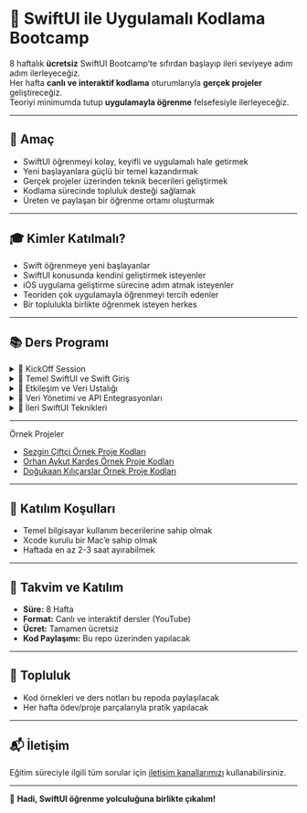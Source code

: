 # 🎉 SwiftUI ile Uygulamalı Kodlama Bootcamp

8 haftalık **ücretsiz** SwiftUI Bootcamp’te sıfırdan başlayıp ileri seviyeye adım adım ilerleyeceğiz.  
Her hafta **canlı ve interaktif kodlama** oturumlarıyla **gerçek projeler** geliştireceğiz.  
Teoriyi minimumda tutup **uygulamayla öğrenme** felsefesiyle ilerleyeceğiz.

---

## 🎯 Amaç
- SwiftUI öğrenmeyi kolay, keyifli ve uygulamalı hale getirmek  
- Yeni başlayanlara güçlü bir temel kazandırmak  
- Gerçek projeler üzerinden teknik becerileri geliştirmek  
- Kodlama sürecinde topluluk desteği sağlamak  
- Üreten ve paylaşan bir öğrenme ortamı oluşturmak  

---

## 🎓 Kimler Katılmalı?
- Swift öğrenmeye yeni başlayanlar  
- SwiftUI konusunda kendini geliştirmek isteyenler  
- iOS uygulama geliştirme sürecine adım atmak isteyenler  
- Teoriden çok uygulamayla öğrenmeyi tercih edenler  
- Bir toplulukla birlikte öğrenmek isteyen herkes  

---

## 📚 Ders Programı

<details>
<summary>📅 KickOff Session</summary>

- [🎥 Yayın Kaydı](https://www.youtube.com/live/hYk4lX6FPyE?si=L7kRzaObSj3S09Z7)
</details>

<details>
<summary>📅 Temel SwiftUI ve Swift Giriş</summary>

- [🎥 Ders-1 — Modern Programlamanın Temelleri](https://www.youtube.com/live/S7VwNftIrCo?si=nQekYnozekHYiVEj)  
- [🎥 Ders-2 — Olmazsa Olmaz OOP Mantığı](https://www.youtube.com/live/ikzdvQuMVM0?si=J1cZRvOlc4Jtjbfr)  
- [🎥 Ders-3 — Webinar: Anıl Taşkıran](https://www.youtube.com/live/wvCmC_TL9lw?si=ECxKFPHx3ewtnKfT)  
- [🎥 Ders-4 — SwiftLayout Tasarımı](https://www.youtube.com/live/VhRuVDSEgjQ?si=P0f9AO7wrXuanokY)   
</details>

<details>
<summary>📅 Etkileşim ve Veri Ustalığı</summary>

- [🎥 Ders-5 — Webinar: Meryem Şahin](https://www.youtube.com/live/5ZuxLxstTV0?si=OOxaerTsPZYIl4rV)  
- [🎥 Ders-6 — State Yönetimi](https://www.youtube.com/live/ox4PrP8my9w?si=djlJ947PHu2ZBgWP)
- [🎥 Ders-6 — Webiar: Fatih Durmaz](https://www.youtube.com/live/xdKtBMMFQGA?si=2WPOslVW9f-3E2B7)  
- [🎥 Ders-7 — SwiftUI’da Liste Tasarımı](https://www.youtube.com/live/SwNlopo9htQ?si=D9diqRoIbLnjEo8W)  
- [🎥 Ders-8 — MVVM Mimarisi](https://www.youtube.com/live/9MGiE1W7k_g?si=xxM9I8NV_AC2ta3J)  
- [🎥 Ders-9 — Formlar, Modallar ve Detay Sayfaları](https://www.youtube.com/live/UZluQSuwsaA?si=vltb5q7TJD2k6VW7)   
</details>

<details>
<summary>📅 Veri Yönetimi ve API Entegrasyonları</summary>

- [🎥 Ders-10 — UserDefaults Kullanımı]()  
- [🎥 Ders-11 — CoreData Kullanımı]()  
- [🎥 Ders-12 — URLSession Kullanımı]()  
- [🎥 Ders-13 — API Tabanlı Listeleme]()  
</details>

<details>
<summary>📅 İleri SwiftUI Teknikleri</summary>

- [🎥 Ders-14 — Lokasyon Servisi ile Uygulamalar]()  
- [🎥 Ders-15 — SwiftUI ile Widget Geliştirme]()  
- [🎥 Ders-16 — Erişilebilirlik (Accessibility)]()  
- [🎥 Ders-17 — Webinar: Yiğit Alp Çıray]()  
- [🎥 Ders-18 — Otomatik Testler]()  
- [🎥 Ders-19 — Webinar: Can Yoldaş]()  
</details>

---

<summary>Örnek Projeler</summary>

- [Sezgin Çiftçi Örnek Proje Kodları](Example-Projects/Sezgin-Ciftci)
- [Orhan Aykut Kardeş Örnek Proje Kodları](https://drive.google.com/drive/folders/1zh7fQKegnIpz_FDEd15s6Vz9WlDyLbfB?usp=share_link)
- [Doğukaan Kılıçarslar Örnek Proje Kodları](Example-Projects/Dogukaan-Kılıcarslan)

</details>

---

## 📌 Katılım Koşulları
- Temel bilgisayar kullanım becerilerine sahip olmak  
- Xcode kurulu bir Mac’e sahip olmak  
- Haftada en az 2-3 saat ayırabilmek  

---

## 📅 Takvim ve Katılım
- **Süre:** 8 Hafta  
- **Format:** Canlı ve interaktif dersler (YouTube)  
- **Ücret:** Tamamen ücretsiz  
- **Kod Paylaşımı:** Bu repo üzerinden yapılacak  

---

## 🤝 Topluluk
- Kod örnekleri ve ders notları bu repoda paylaşılacak  
- Her hafta ödev/proje parçalarıyla pratik yapılacak  

---

## 📬 İletişim
Eğitim süreciyle ilgili tüm sorular için [iletişim kanallarımızı](https://lodos.sh/event/15511608891682461095/details) kullanabilirsiniz.

---

🚀 **Hadi, SwiftUI öğrenme yolculuğuna birlikte çıkalım!**







